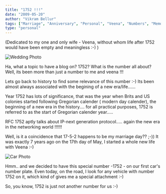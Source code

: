 ```yaml
---
title: "1752 !!!"
date: "2009-05-20"
author: "Vikram Bellur"
tags: ["Marriage", "Anniversary", "Personal", "Veena", "Numbers", "Memories", "Car"]
type: "personal"
---
```


(Dedicated to my one and only wife - Veena, without whom life after 1752 would have been empty and meaningless :-) )

![Wedding Photo](https://blogger.googleusercontent.com/img/b/R29vZ2xl/AVvXsEjtXNNLZ4sL3quNmHnEQc-5r-LxZoeXlDzoHIquAgpSDzOGmzdWnTpPs1iTOWWsIRtTEStuvix6OyflwKGwEXDFUBWyLNioYw10LEGxbfbkKuj-buwHZS3AETYhhxQYIL1cXTFCzl6RkMm7/s1600-h/scan0001.jpg)

Ha, what a topic to have a blog on? 1752? What is the number all about? Well, its been more than just a number to me and veena !!!

Lets go back to history to find some relevance of this number :-) Its been almost always associated with the begining of a new era/life......

Year 1752 has lots of significance, that was the year when Brits and US colonies started following Gregorian calender ( modern day calender), the beginning of a new era in the history.... for all practical purposes, 1752 is referred to as the start of Gregorian calender year.....

RFC 1752 aptly talks about IP-next generation protocol..... again the new era in the networking world !!!!!!

Well, is it a coincidence that 17-5-2 happens to be my marriage day?? ;-)) It was exactly 7 years ago on the 17th day of May, I started a whole new life with Veena :-)

![Car Photo](https://blogger.googleusercontent.com/img/b/R29vZ2xl/AVvXsEjtXNNLZ4sL3quNmHnEQc-5r-LxZoeXlDzoHIquAgpSDzOGmzdWnTpPs1iTOWWsIRtTEStuvix6OyflwKGwEXDFUBWyLNioYw10LEGxbfbkKuj-buwHZS3AETYhhxQYIL1cXTFCzl6RkMm7/s1600-h/scan0001.jpg)

Hmm.. and we decided to have this special number -1752 - on our first car's number plate. Even today, on the road, I look for any vehicle with number 1752 on it, which kind of gives me a special attachment :-)

So, you know, 1752 is just not another number for us :-)

